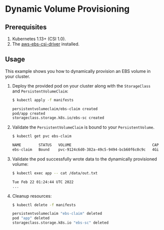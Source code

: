 # Dynamic Volume Provisioning

## Prerequisites

1. Kubernetes 1.13+ (CSI 1.0).
2. The [aws-ebs-csi-driver](https://github.com/c2devel/aws-ebs-csi-driver) installed.

## Usage

This example shows you how to dynamically provision an EBS volume in your cluster.

1. Deploy the provided pod on your cluster along with the `StorageClass` and `PersistentVolumeClaim`:
    ```sh
    $ kubectl apply -f manifests

    persistentvolumeclaim/ebs-claim created
    pod/app created
    storageclass.storage.k8s.io/ebs-sc created
    ```

2. Validate the `PersistentVolumeClaim` is bound to your `PersistentVolume`.
    ```sh
    $ kubectl get pvc ebs-claim

    NAME        STATUS   VOLUME                                     CAPACITY   ACCESS MODES   STORAGECLASS   AGE
    ebs-claim   Bound    pvc-9124c6d0-382a-49c5-9494-bcb60f6c0c9c   4Gi        RWO            ebs-sc         30m
    ```

3. Validate the pod successfully wrote data to the dynamically provisioned volume:
    ```sh
    $ kubectl exec app -- cat /data/out.txt

    Tue Feb 22 01:24:44 UTC 2022
    ...
    ```

4. Cleanup resources:
    ```sh
    $ kubectl delete -f manifests

    persistentvolumeclaim "ebs-claim" deleted
    pod "app" deleted
    storageclass.storage.k8s.io "ebs-sc" deleted
    ```
